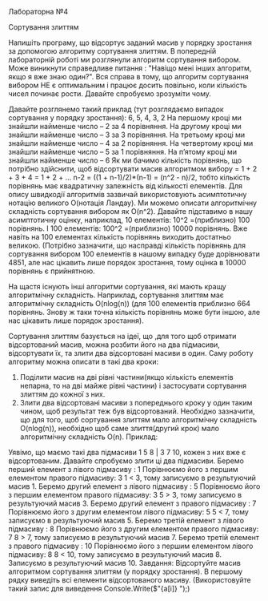 Лабораторна №4

Сортування злиттям

Напишіть програму, що відсортує заданий масив у порядку зростання за допомогою алгоритму сортування злиттям.
В попередній лабораторній роботі ми розглянули алгоритм сортування вибором. Може виникнути справедливе питання : "Навіщо мені інших алгоритм, якщо я вже знаю один?". Вся справа в тому, що алгоритм сортування вибором НЕ є оптимальним і працює досить повільно, коли кількість чисел починає рости. Давайте спробуємо зрозуміти чому.

Давайте розглянемо такий приклад (тут розглядаємо випадок сортування у порядку зростання):
6, 5, 4, 3, 2
На першому кроці ми знайшли найменше число – 2 за 4 порівняння.
На другому кроці ми знайшли найменше число – 3 за 3 порівняння.
На третьому кроці ми знайшли найменше число – 4 за 2 порівняння.
На четвертому кроці ми знайшли найменше число – 5 за 1 порівняння.
На п’ятому кроці ми знайшли найменше число – 6
Як ми бачимо кількість порівнянь, що потрібно здійснити, щоб відсортувати масив алгоритмом вибору = 1 + 2 + 3 + 4 = 1 + 2 + … n-2 = ((1 + n-1)/2)*(n-1) = (n^2 - n)/2, тобто кількість порівнянь має квадратичну залежність від кількості елементів. Для опису швидкодії алгоритмів зазвичай використовують асимптотичну нотацію великого О(нотація Ландау). Ми можемо описати алгоритмічну складність сортування вибором як O(n^2).
Давайте підставимо в нашу асимптотичну оцінку, наприклад, 10 елементів:
10^2 =(приблизно) 100 порівнянь.
І 100 елементів:
100^2 =(приблизно) 10000 порівнянь.
Вже навіть на 100 елементах кількість порівнянь виходить достатньо великою. (Потрібно зазначити, що насправді кількість порівнянь для сортування вибором 100 елементів в нашому випадку буде дорівнювати 4851, але нас цікавить лише порядок зростання, тому оцінка в 10000 порівнянь є прийнятною.

На щастя існують інші алгоритми сортування, які мають кращу алгоритмічну складність. Наприклад, сортування злиттям має алгоритмічну складність O(nlog(n)) (для 100 елементів приблизно 664 порівнянь. Знову ж таки точна кількість порівнянь може бути іншою, але нас цікавить лише порядок зростання).

Сортування злиттям базується на ідеї, що ,для того щоб отримати відсортований масив, можна розбити його на два підмасиви, відсортувати їх, та злити два відсортовані масиви в один. Саму роботу алгоритму можна описати в такі два кроки:
1. Поділити масив на дві рівні частини(якщо кількість елементів непарна, то на дві майже рівні частини) і застосувати сортування злиттям до кожної з них.
2. Злити два відсортовані масиви з попереднього кроку у один таким чином, щоб результат теж був відсортований.
Необхідно зазначити, що для того, щоб сортування злиттям мало алгоритмічну складність O(nlog(n)), необхідно щоб саме злиття(другий крок) мало алгоритмічну складність O(n).
Приклад:



Уявімо, що маємо такі два підмасиви 1 5 8 | 3 7 10, кожен з них вже є відсортованим. Давайте спробуємо злити ці два підмасиви.
Беремо перший елемент з лівого підмасиву : 1
Порівнюємо його з першим елементом правого підмасиву: 3
1 < 3, тому записуємо в результуючий масив 1.
Беремо другий елемент з лівого підмасиву : 5
Порівнюємо його з першим елементом правого підмасиву: 3
5 > 3, тому записуємо в результуючий масив 3.
Беремо другий елемент з правого підмасиву : 7
Порівнюємо його з другим елементом лівого підмасиву: 5
5 < 7, тому записуємо в результуючий масив 5.
Беремо третій елемент з лівого підмасиву : 8
Порівнюємо його з другим елементом правого підмасиву: 7
8 > 7, тому записуємо в результуючий масив 7.
Беремо третій елемент з правого підмасиву : 10
Порівнюємо його з першим елементом лівого підмасиву: 8
8 < 10, тому записуємо в результуючий масив 8.
Записуємо в результуючий масив 10.
Завдання: Відсортуйте масив алгоритмом сортування злиттям (у порядку зростання). В першому рядку виведіть всі елементи відсортованого масиву. (Використовуйте такий запис для виведення Console.Write($"{a[i]} ");)
